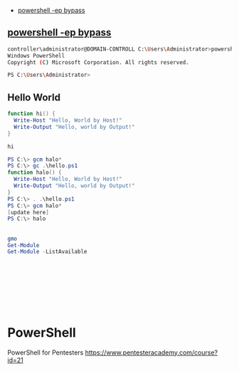 - [powershell -ep bypass](#powershell--ep-bypass-1)

## [powershell -ep bypass](#powershell--ep-bypass-1)
```sh CMD to PowerShell Bypass
controller\administrator@DOMAIN-CONTROLL C:\Users\Administrator>powershell -ep bypass
Windows PowerShell
Copyright (C) Microsoft Corporation. All rights reserved.

PS C:\Users\Administrator>
```

## Hello World
```PowerShell
function hi() {
  Write-Host "Hello, World by Host!"
  Write-Output "Hello, world by Output!"
}

hi
```

```PowerShell
PS C:\> gcm halo*
PS C:\> gc .\hello.ps1
function halo() {
  Write-Host "Hello, World by Host!"
  Write-Output "Hello, world by Output!"
}
PS C:\> . .\hello.ps1
PS C:\> gcm halo*
[update here]
PS C:\> halo
```

## 
```PowerShell
gmo
Get-Module
Get-Module -ListAvailable
```

## 
```PowerShell

```

## 
```PowerShell

```

## 
```PowerShell

```

## 
```PowerShell

```

# PowerShell
PowerShell for Pentesters
https://www.pentesteracademy.com/course?id=21